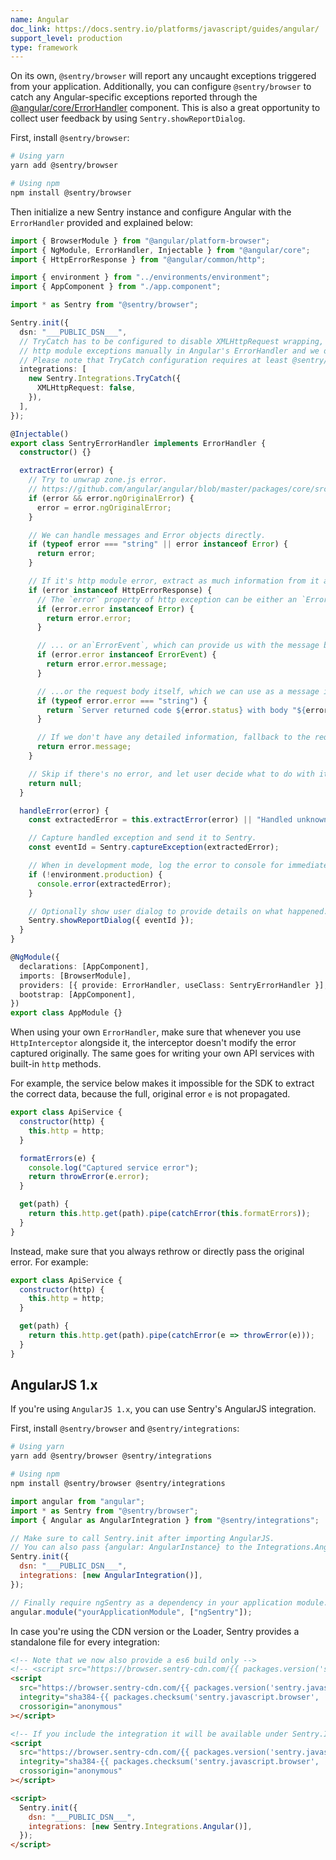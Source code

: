```yaml
---
name: Angular
doc_link: https://docs.sentry.io/platforms/javascript/guides/angular/
support_level: production
type: framework
---
```


On its own, `@sentry/browser` will report any uncaught exceptions triggered from your application. Additionally, you can configure `@sentry/browser` to catch any Angular-specific exceptions reported through the [@angular/core/ErrorHandler](https://angular.io/api/core/ErrorHandler) component. This is also a great opportunity to collect user feedback by using `Sentry.showReportDialog`.

First, install `@sentry/browser`:

```bash
# Using yarn
yarn add @sentry/browser

# Using npm
npm install @sentry/browser
```

Then initialize a new Sentry instance and configure Angular with the `ErrorHandler` provided and explained below:

```typescript
import { BrowserModule } from "@angular/platform-browser";
import { NgModule, ErrorHandler, Injectable } from "@angular/core";
import { HttpErrorResponse } from "@angular/common/http";

import { environment } from "../environments/environment";
import { AppComponent } from "./app.component";

import * as Sentry from "@sentry/browser";

Sentry.init({
  dsn: "___PUBLIC_DSN___",
  // TryCatch has to be configured to disable XMLHttpRequest wrapping, as we are going to handle
  // http module exceptions manually in Angular's ErrorHandler and we don't want it to capture the same error twice.
  // Please note that TryCatch configuration requires at least @sentry/browser v5.16.0.
  integrations: [
    new Sentry.Integrations.TryCatch({
      XMLHttpRequest: false,
    }),
  ],
});

@Injectable()
export class SentryErrorHandler implements ErrorHandler {
  constructor() {}

  extractError(error) {
    // Try to unwrap zone.js error.
    // https://github.com/angular/angular/blob/master/packages/core/src/util/errors.ts
    if (error && error.ngOriginalError) {
      error = error.ngOriginalError;
    }

    // We can handle messages and Error objects directly.
    if (typeof error === "string" || error instanceof Error) {
      return error;
    }

    // If it's http module error, extract as much information from it as we can.
    if (error instanceof HttpErrorResponse) {
      // The `error` property of http exception can be either an `Error` object, which we can use directly...
      if (error.error instanceof Error) {
        return error.error;
      }

      // ... or an`ErrorEvent`, which can provide us with the message but no stack...
      if (error.error instanceof ErrorEvent) {
        return error.error.message;
      }

      // ...or the request body itself, which we can use as a message instead.
      if (typeof error.error === "string") {
        return `Server returned code ${error.status} with body "${error.error}"`;
      }

      // If we don't have any detailed information, fallback to the request message itself.
      return error.message;
    }

    // Skip if there's no error, and let user decide what to do with it.
    return null;
  }

  handleError(error) {
    const extractedError = this.extractError(error) || "Handled unknown error";

    // Capture handled exception and send it to Sentry.
    const eventId = Sentry.captureException(extractedError);

    // When in development mode, log the error to console for immediate feedback.
    if (!environment.production) {
      console.error(extractedError);
    }

    // Optionally show user dialog to provide details on what happened.
    Sentry.showReportDialog({ eventId });
  }
}

@NgModule({
  declarations: [AppComponent],
  imports: [BrowserModule],
  providers: [{ provide: ErrorHandler, useClass: SentryErrorHandler }],
  bootstrap: [AppComponent],
})
export class AppModule {}
```

When using your own `ErrorHandler`, make sure that whenever you use `HttpInterceptor` alongside it,
the interceptor doesn't modify the error captured originally.
The same goes for writing your own API services with built-in `http` methods.

For example, the service below makes it impossible for the SDK to extract the correct data, because the full, original error `e` is not propagated.

```js
export class ApiService {
  constructor(http) {
    this.http = http;
  }

  formatErrors(e) {
    console.log("Captured service error");
    return throwError(e.error);
  }

  get(path) {
    return this.http.get(path).pipe(catchError(this.formatErrors));
  }
}
```

Instead, make sure that you always rethrow or directly pass the original error. For example:

```js
export class ApiService {
  constructor(http) {
    this.http = http;
  }

  get(path) {
    return this.http.get(path).pipe(catchError(e => throwError(e)));
  }
}
```

## AngularJS 1.x

If you're using `AngularJS 1.x`, you can use Sentry's AngularJS integration.

First, install `@sentry/browser` and `@sentry/integrations`:

```bash
# Using yarn
yarn add @sentry/browser @sentry/integrations

# Using npm
npm install @sentry/browser @sentry/integrations
```

```javascript
import angular from "angular";
import * as Sentry from "@sentry/browser";
import { Angular as AngularIntegration } from "@sentry/integrations";

// Make sure to call Sentry.init after importing AngularJS.
// You can also pass {angular: AngularInstance} to the Integrations.Angular() constructor.
Sentry.init({
  dsn: "___PUBLIC_DSN___",
  integrations: [new AngularIntegration()],
});

// Finally require ngSentry as a dependency in your application module.
angular.module("yourApplicationModule", ["ngSentry"]);
```

In case you're using the CDN version or the Loader, Sentry provides a standalone file for every integration:

```html
<!-- Note that we now also provide a es6 build only -->
<!-- <script src="https://browser.sentry-cdn.com/{{ packages.version('sentry.javascript.browser') }}/bundle.es6.min.js" integrity="sha384-{{ packages.checksum('sentry.javascript.browser', 'bundle.es6.min.js', 'sha384-base64') }}" crossorigin="anonymous"></script> -->
<script
  src="https://browser.sentry-cdn.com/{{ packages.version('sentry.javascript.browser') }}/bundle.min.js"
  integrity="sha384-{{ packages.checksum('sentry.javascript.browser', 'bundle.min.js', 'sha384-base64') }}"
  crossorigin="anonymous"
></script>

<!-- If you include the integration it will be available under Sentry.Integrations.Angular -->
<script
  src="https://browser.sentry-cdn.com/{{ packages.version('sentry.javascript.browser') }}/angular.min.js"
  integrity="sha384-{{ packages.checksum('sentry.javascript.browser', 'angular.min.js', 'sha384-base64') }}"
  crossorigin="anonymous"
></script>

<script>
  Sentry.init({
    dsn: "___PUBLIC_DSN___",
    integrations: [new Sentry.Integrations.Angular()],
  });
</script>
```

<!-- TODO-ADD-VERIFICATION-EXAMPLE -->
